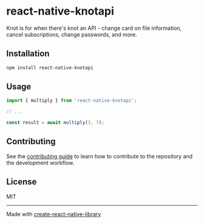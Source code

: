 # react-native-knotapi

Knot is for when there's knot an API - change card on file information, cancel subscriptions, change passwords, and more.

## Installation

```sh
npm install react-native-knotapi
```

## Usage


```js
import { multiply } from 'react-native-knotapi';

// ...

const result = await multiply(3, 7);
```


## Contributing

See the [contributing guide](CONTRIBUTING.md) to learn how to contribute to the repository and the development workflow.

## License

MIT

---

Made with [create-react-native-library](https://github.com/callstack/react-native-builder-bob)
